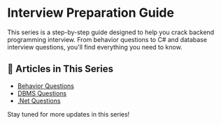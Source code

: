 # Interview Preparation Guide

This series is a step-by-step guide designed to help you crack backend programming interview. From behavior questions to C# and database interview questions, you'll find everything you need to know.

## 📂 Articles in This Series

- [Behavior Questions](Behavior_Questions.md)
- [DBMS Questions](DBMS_Questions.md)
- [.Net Questions](DotNet_Questions.md)

Stay tuned for more updates in this series!
